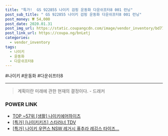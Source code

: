 ```yaml
--- 
title: "특가!  GS 922855 나이키 검핑 운동화 다운쉬프터8 001 런닝" 
post_sub_title: " GS 922855 나이키 검핑 운동화 다운쉬프터8 001 런닝" 
post_money: ₩ 54,000 
post_date: 2020.01.31 
post_img_url: https://static.coupangcdn.com/image/vendor_inventory/bd77/b211902ff986621053bcd499b6af7bf4eee3841db2fe558358c66dc75af1.jpg 
post_link_url: https://coupa.ng/bnLetj 
categories: 
  - vendor_inventory 
tags: 
  - 나이키 
  - 운동화 
  - 다운쉬프터8 
--- 
```

  #나이키 #운동화 #다운쉬프터8 
<hr> 

> 계획이란 미래에 관한 현재의 결정이다. - 드래커 


### POWER LINK

* <a href="https://blog.naver.com/fasyy4321/221778258278" target="_blank"> TOP ~57위 [생활] 나이키에어하이츠</a>
* <a href="https://blog.naver.com/sakai111/221790210742" target="_blank">[특가] [나이키키즈] 스타러너 TDV</a>
* <a href="https://blog.naver.com/santokki14/221789225280" target="_blank">[특가] 나이키 우먼스 NSW 레거시 퓨추라 레깅스 타이즈...</a>
